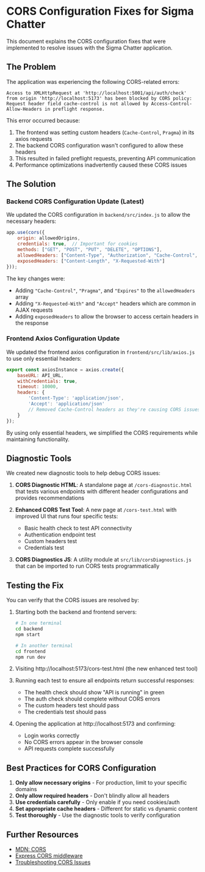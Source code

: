 # CORS Configuration Fixes for Sigma Chatter

This document explains the CORS configuration fixes that were implemented to resolve issues with the Sigma Chatter application.

## The Problem

The application was experiencing the following CORS-related errors:

```
Access to XMLHttpRequest at 'http://localhost:5001/api/auth/check' from origin 'http://localhost:5173' has been blocked by CORS policy: Request header field cache-control is not allowed by Access-Control-Allow-Headers in preflight response.
```

This error occurred because:

1. The frontend was setting custom headers (`Cache-Control`, `Pragma`) in its axios requests
2. The backend CORS configuration wasn't configured to allow these headers
3. This resulted in failed preflight requests, preventing API communication
4. Performance optimizations inadvertently caused these CORS issues

## The Solution

### Backend CORS Configuration Update (Latest)

We updated the CORS configuration in `backend/src/index.js` to allow the necessary headers:

```javascript
app.use(cors({
    origin: allowedOrigins,
    credentials: true,  // Important for cookies
    methods: ["GET", "POST", "PUT", "DELETE", "OPTIONS"],
    allowedHeaders: ["Content-Type", "Authorization", "Cache-Control", "Pragma", "Expires", "X-Requested-With", "Accept"],
    exposedHeaders: ["Content-Length", "X-Requested-With"]
}));
```

The key changes were:
- Adding `"Cache-Control"`, `"Pragma"`, and `"Expires"` to the `allowedHeaders` array
- Adding `"X-Requested-With"` and `"Accept"` headers which are common in AJAX requests
- Adding `exposedHeaders` to allow the browser to access certain headers in the response

### Frontend Axios Configuration Update

We updated the frontend axios configuration in `frontend/src/lib/axios.js` to use only essential headers:

```javascript
export const axiosInstance = axios.create({
    baseURL: API_URL,
    withCredentials: true,
    timeout: 10000,
    headers: {
        'Content-Type': 'application/json',
        'Accept': 'application/json'
        // Removed Cache-Control headers as they're causing CORS issues
    }
});
```

By using only essential headers, we simplified the CORS requirements while maintaining functionality.

## Diagnostic Tools

We created new diagnostic tools to help debug CORS issues:

1. **CORS Diagnostic HTML**: A standalone page at `/cors-diagnostic.html` that tests various endpoints with different header configurations and provides recommendations

2. **Enhanced CORS Test Tool**: A new page at `/cors-test.html` with improved UI that runs four specific tests:
   - Basic health check to test API connectivity
   - Authentication endpoint test
   - Custom headers test
   - Credentials test 

3. **CORS Diagnostics JS**: A utility module at `src/lib/corsDiagnostics.js` that can be imported to run CORS tests programmatically

## Testing the Fix

You can verify that the CORS issues are resolved by:

1. Starting both the backend and frontend servers:
   ```bash
   # In one terminal
   cd backend
   npm start
   
   # In another terminal
   cd frontend
   npm run dev
   ```

2. Visiting http://localhost:5173/cors-test.html (the new enhanced test tool)

3. Running each test to ensure all endpoints return successful responses:
   - The health check should show "API is running" in green
   - The auth check should complete without CORS errors
   - The custom headers test should pass
   - The credentials test should pass

4. Opening the application at http://localhost:5173 and confirming:
   - Login works correctly
   - No CORS errors appear in the browser console
   - API requests complete successfully

## Best Practices for CORS Configuration

1. **Only allow necessary origins** - For production, limit to your specific domains
2. **Only allow required headers** - Don't blindly allow all headers
3. **Use credentials carefully** - Only enable if you need cookies/auth
4. **Set appropriate cache headers** - Different for static vs dynamic content
5. **Test thoroughly** - Use the diagnostic tools to verify configuration

## Further Resources

- [MDN: CORS](https://developer.mozilla.org/en-US/docs/Web/HTTP/CORS)
- [Express CORS middleware](https://expressjs.com/en/resources/middleware/cors.html)
- [Troubleshooting CORS Issues](https://httptoolkit.tech/blog/cors-debugging/)
